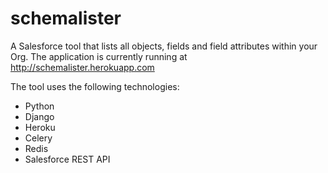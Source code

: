 schemalister
============
A Salesforce tool that lists all objects, fields and field attributes within your Org. The application is currently running at http://schemalister.herokuapp.com

The tool uses the following technologies:
- Python
- Django
- Heroku
- Celery
- Redis
- Salesforce REST API
